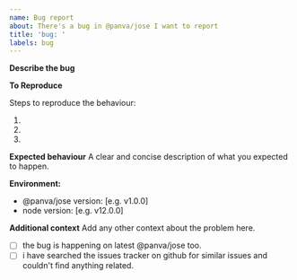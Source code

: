 ```yaml
---
name: Bug report
about: There's a bug in @panva/jose I want to report
title: 'bug: '
labels: bug
---
```


**Describe the bug**
<!-- A clear and concise description of what the bug is. -->


**To Reproduce**

Steps to reproduce the behaviour:

1.  
2.  
3.  

**Expected behaviour**
A clear and concise description of what you expected to happen.

**Environment:**
 - @panva/jose version: [e.g. v1.0.0]
 - node version: [e.g. v12.0.0]

**Additional context**
Add any other context about the problem here.

 - [ ] the bug is happening on latest @panva/jose too.
 - [ ] i have searched the issues tracker on github for similar issues and couldn't find anything related.
